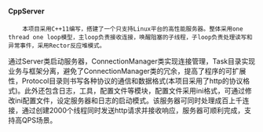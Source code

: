 #### CppServer

        本项目采用C++11编写，搭建了一个只支持Linux平台的高性能服务器。整体采用one thread one loop模型，主loop负责接收连接，唤醒阻塞的子线程，子loop负责处理读写和异常事件，采用Rector反应堆模式。
​		    通过Server类启动服务器，ConnectionManager类实现连接管理，Task目录实现业务与框架分离，避免了ConnectionManager类的冗余，提高了程序的可扩展性，Protocol目录则书写各种协议的通信和数据格式(本项目采用了http的协议格式)。此外还包含日志，工具，配置文件等模块，配置文件采用ini格式，可通过修改ini配置文件，设定服务器和日志的启动模式。
​		    该服务器可同时处理成百上千连接，通过创建2000个线程同时发送http请求并接收响应，服务器可顺利完成，支持高QPS场景。
